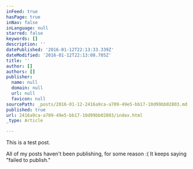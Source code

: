 ```yaml
---
inFeed: true
hasPage: true
inNav: false
inLanguage: null
starred: false
keywords: []
description: ''
datePublished: '2016-01-12T22:13:33.339Z'
dateModified: '2016-01-12T22:13:08.705Z'
title: ''
author: []
authors: []
publisher:
  name: null
  domain: null
  url: null
  favicon: null
sourcePath: _posts/2016-01-12-2416a9ca-a709-49e5-bb17-10d99bb02803.md
published: true
url: 2416a9ca-a709-49e5-bb17-10d99bb02803/index.html
_type: Article

---
```

This is a test post.

All of my posts haven't been publishing, for some reason :( It keeps saying "failed to publish."